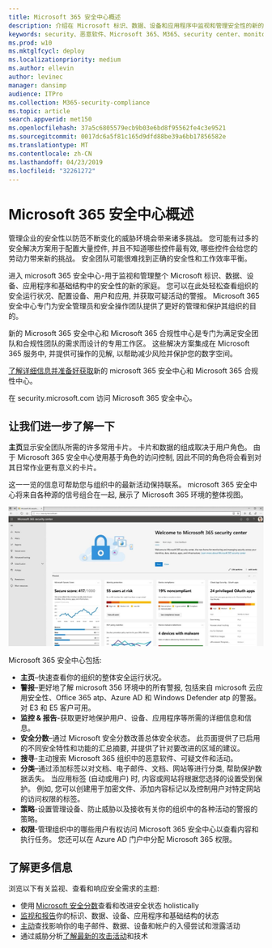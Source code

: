 ```yaml
---
title: Microsoft 365 安全中心概述
description: 介绍在 Microsoft 标识、数据、设备和应用程序中监视和管理安全性的新的主页。
keywords: security、恶意软件、Microsoft 365、M365、security center、monitor、report、身份、数据、设备、应用程序
ms.prod: w10
ms.mktglfcycl: deploy
ms.localizationpriority: medium
ms.author: ellevin
author: levinec
manager: dansimp
audience: ITPro
ms.collection: M365-security-compliance
ms.topic: article
search.appverid: met150
ms.openlocfilehash: 37a5c6805579ecb9b03e6bd8f95562fe4c3e9521
ms.sourcegitcommit: 0017dc6a5f81c165d9dfd88be39a6bb17856582e
ms.translationtype: MT
ms.contentlocale: zh-CN
ms.lasthandoff: 04/23/2019
ms.locfileid: "32261272"
---
```

# <a name="overview-of-the-microsoft-365-security-center"></a>Microsoft 365 安全中心概述

管理企业的安全性以防范不断变化的威胁环境会带来诸多挑战。 您可能有过多的安全解决方案用于配置大量控件, 并且不知道哪些控件最有效, 哪些控件会给您的劳动力带来新的挑战。 安全团队可能很难找到正确的安全性和工作效率平衡。

进入 microsoft 365 安全中心-用于监视和管理整个 Microsoft 标识、数据、设备、应用程序和基础结构中的安全性的新的家庭。 您可以在此处轻松查看组织的安全运行状况、配置设备、用户和应用, 并获取可疑活动的警报。 Microsoft 365 安全中心专门为安全管理员和安全操作团队提供了更好的管理和保护其组织的目的。

新的 Microsoft 365 安全中心和 Microsoft 365 合规性中心是专门为满足安全团队和合规性团队的需求而设计的专用工作区。 这些解决方案集成在 Microsoft 365 服务中, 并提供可操作的见解, 以帮助减少风险并保护您的数字空间。

[了解详细信息并准备好获取](https://docs.microsoft.com/en-us/office365/securitycompliance/microsoft-security-and-compliance)新的 microsoft 365 安全中心和 Microsoft 365 合规性中心。

在 security.microsoft.com 访问 Microsoft 365 安全中心。  

## <a name="lets-take-a-closer-look"></a>让我们进一步了解一下

**主页**显示安全团队所需的许多常用卡片。 卡片和数据的组成取决于用户角色。 由于 Microsoft 365 安全中心使用基于角色的访问控制, 因此不同的角色将会看到对其日常作业更有意义的卡片。  

这一一览的信息可帮助您与组织中的最新活动保持联系。 microsoft 365 安全中心将来自各种源的信号组合在一起, 展示了 Microsoft 365 环境的整体视图。

![Microsoft 365 安全主页](./media/security-docs/home.jpg)

Microsoft 365 安全中心包括:

* **主页**–快速查看你的组织的整体安全运行状况。
* **警报**–更好地了解 microsoft 356 环境中的所有警报, 包括来自 microsoft 云应用安全性、Office 365 atp、Azure AD 和 Windows Defender atp 的警报。 对 E3 和 E5 客户可用。  
* **监控 & 报告**-获取更好地保护用户、设备、应用程序等所需的详细信息和信息。 
* **安全分数**–通过 Microsoft 安全分数改善总体安全状态。 此页面提供了已启用的不同安全特性和功能的汇总摘要, 并提供了针对要改进的区域的建议。
* **搜寻**-主动搜索 Microsoft 365 组织中的恶意软件、可疑文件和活动。
* **分类**–通过添加标签以对文档、电子邮件、文档、网站等进行分类, 帮助保护数据丢失。 当应用标签 (自动或用户) 时, 内容或网站将根据您选择的设置受到保护。 例如, 您可以创建用于加密文件、添加内容标记以及控制用户对特定网站的访问权限的标签。
* **策略**-设置管理设备、防止威胁以及接收有关你的组织中的各种活动的警报的策略。
* **权限**-管理组织中的哪些用户有权访问 Microsoft 365 安全中心以查看内容和执行任务。 您还可以在 Azure AD 门户中分配 Microsoft 365 权限。

## <a name="learn-more"></a>了解更多信息

浏览以下有关监视、查看和响应安全需求的主题:

* 使用 [Microsoft 安全分数](microsoft-secure-score.md)查看和改进安全状态 holistically
* [监视和报告](monitoring-and-reporting.md)你的标识、数据、设备、应用程序和基础结构的状态
* [主动](hunting.md)查找影响你的电子邮件、数据、设备和帐户的入侵尝试和泄露活动
* 通过威胁分析[了解最新的攻击活动](latest-attack-campaigns.md)和技术
